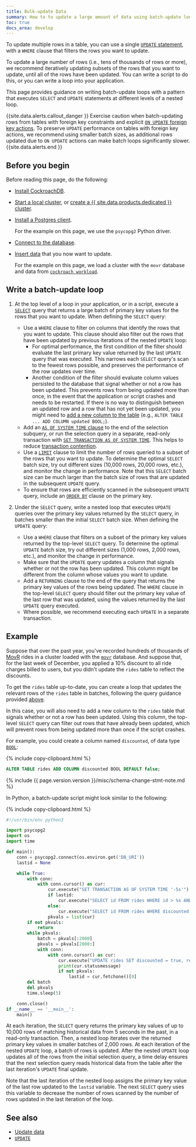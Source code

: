 ```yaml
---
title: Bulk-update Data
summary: How to to update a large amount of data using batch-update loops.
toc: true
docs_area: develop
---
```


To update multiple rows in a table, you can use a single [`UPDATE` statement](update.html), with a `WHERE` clause that filters the rows you want to update.

To update a large number of rows (i.e., tens of thousands of rows or more), we recommend iteratively updating subsets of the rows that you want to update, until all of the rows have been updated. You can write a script to do this, or you can write a loop into your application.

This page provides guidance on writing batch-update loops with a pattern that executes `SELECT` and `UPDATE` statements at different levels of a nested loop.

{{site.data.alerts.callout_danger }}
Exercise caution when batch-updating rows from tables with foreign key constraints and explicit [`ON UPDATE` foreign key actions](foreign-key.html#foreign-key-actions). To preserve `UPDATE` performance on tables with foreign key actions, we recommend using smaller batch sizes, as additional rows updated due to `ON UPDATE` actions can make batch loops significantly slower.
{{site.data.alerts.end }}

## Before you begin

Before reading this page, do the following:

- [Install CockroachDB](install-cockroachdb.html).
- [Start a local cluster](secure-a-cluster.html), or [create a {{ site.data.products.dedicated }} cluster](../cockroachcloud/create-your-cluster.html).
- [Install a Postgres client](install-client-drivers.html).

    For the example on this page, we use the `psycopg2` Python driver.
- [Connect to the database](connect-to-the-database.html).
- [Insert data](insert-data.html) that you now want to update.

    For the example on this page, we load a cluster with the `movr` database and data from [`cockroach workload`](cockroach-workload.html).

## Write a batch-update loop

1. At the top level of a loop in your application, or in a script, execute a [`SELECT`](selection-queries.html) query that returns a large batch of primary key values for the rows that you want to update. When defining the `SELECT` query:
    - Use a `WHERE` clause to filter on columns that identify the rows that you want to update. This clause should also filter out the rows that have been updated by previous iterations of the nested `UPDATE` loop:
        - For optimal performance, the first condition of the filter should evaluate the last primary key value returned by the last `UPDATE` query that was executed. This narrows each `SELECT` query's scan to the fewest rows possible, and preserves the performance of the row updates over time.
        - Another condition of the filter should evaluate column values persisted to the database that signal whether or not a row has been updated. This prevents rows from being updated more than once, in the event that the application or script crashes and needs to be restarted. If there is no way to distinguish between an updated row and a row that has not yet been updated, you might need to [add a new column to the table](add-column.html) (e.g., `ALTER TABLE ... ADD COLUMN updated BOOL;`).
    - Add an [`AS OF SYSTEM TIME` clause](as-of-system-time.html) to the end of the selection subquery, or run the selection query in a separate, read-only transaction with [`SET TRANSACTION AS OF SYSTEM TIME`](as-of-system-time.html#using-as-of-system-time-in-transactions). This helps to reduce [transaction contention](transactions.html#transaction-contention).
    - Use a [`LIMIT`](limit-offset.html) clause to limit the number of rows queried to a subset of the rows that you want to update. To determine the optimal `SELECT` batch size, try out different sizes (10,000 rows, 20,000 rows, etc.), and monitor the change in performance. Note that this `SELECT` batch size can be much larger than the batch size of rows that are updated in the subsequent `UPDATE` query.
    - To ensure that rows are efficiently scanned in the subsequent `UPDATE` query, include an [`ORDER BY`](order-by.html) clause on the primary key.

1. Under the `SELECT` query, write a nested loop that executes `UPDATE` queries over the primary key values returned by the `SELECT` query, in batches smaller than the initial `SELECT` batch size. When defining the `UPDATE` query:
    - Use a `WHERE` clause that filters on a subset of the primary key values returned by the top-level `SELECT` query. To determine the optimal `UPDATE` batch size, try out different sizes (1,000 rows, 2,000 rows, etc.), and monitor the change in performance.
    - Make sure that the `UPDATE` query updates a column that signals whether or not the row has been updated. This column might be different from the column whose values you want to update.
    - Add a `RETURNING` clause to the end of the query that returns the primary key values of the rows being updated. The `WHERE` clause in the top-level `SELECT` query should filter out the primary key value of the last row that was updated, using the values returned by the last `UPDATE` query executed.
    - Where possible, we recommend executing each `UPDATE` in a separate transaction.

## Example

Suppose that over the past year, you've recorded hundreds of thousands of [MovR](movr.html) rides in a cluster loaded with the [`movr`](cockroach-workload.html) database. And suppose that, for the last week of December, you applied a 10% discount to all ride charges billed to users, but you didn't update the `rides` table to reflect the discounts.

To get the `rides` table up-to-date, you can create a loop that updates the relevant rows of the `rides` table in batches, following the query guidance provided [above](#write-a-batch-update-loop).

In this case, you will also need to add a new column to the `rides` table that signals whether or not a row has been updated. Using this column, the top-level `SELECT` query can filter out rows that have already been updated, which will prevent rows from being updated more than once if the script crashes.

For example, you could create a column named `discounted`, of data type [`BOOL`](bool.html):

{% include copy-clipboard.html %}
~~~ sql
ALTER TABLE rides ADD COLUMN discounted BOOL DEFAULT false;
~~~

{% include {{ page.version.version }}/misc/schema-change-stmt-note.md %}

In Python, a batch-update script might look similar to the following:

{% include copy-clipboard.html %}
~~~ python
#!/usr/bin/env python3

import psycopg2
import os
import time

def main():
    conn = psycopg2.connect(os.environ.get('DB_URI'))
    lastid = None

    while True:
        with conn:
            with conn.cursor() as cur:
                cur.execute("SET TRANSACTION AS OF SYSTEM TIME '-5s'")
                if lastid:
                    cur.execute("SELECT id FROM rides WHERE id > %s AND discounted != true AND extract('month', start_time) = 12 AND extract('day', start_time) > 23 ORDER BY id LIMIT 10000", (lastid,))
                else:
                    cur.execute("SELECT id FROM rides WHERE discounted != true AND extract('month', start_time) = 12 AND extract('day', start_time) > 23 ORDER BY id LIMIT 10000")
                pkvals = list(cur)
        if not pkvals:
            return
        while pkvals:
            batch = pkvals[:2000]
            pkvals = pkvals[2000:]
            with conn:
                with conn.cursor() as cur:
                    cur.execute("UPDATE rides SET discounted = true, revenue = revenue*.9 WHERE id = ANY %s RETURNING id", (batch,))
                    print(cur.statusmessage)
                    if not pkvals:
                        lastid = cur.fetchone()[0]
        del batch
        del pkvals
        time.sleep(5)

    conn.close()
if __name__ == '__main__':
    main()
~~~

At each iteration, the `SELECT` query returns the primary key values of up to 10,000 rows of matching historical data from 5 seconds in the past, in a read-only transaction. Then, a nested loop iterates over the returned primary key values in smaller batches of 2,000 rows. At each iteration of the nested `UPDATE` loop, a batch of rows is updated. After the nested `UPDATE` loop updates all of the rows from the initial selection query, a time delay ensures that the next selection query reads historical data from the table after the last iteration's `UPDATE` final update.

Note that the last iteration of the nested loop assigns the primary key value of the last row updated to the `lastid` variable. The next `SELECT` query uses this variable to decrease the number of rows scanned by the number of rows updated in the last iteration of the loop.

## See also

- [Update data](update-data.html)
- [`UPDATE`](update.html)

